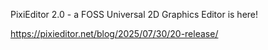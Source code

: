 PixiEditor 2.0 - a FOSS Universal 2D Graphics Editor is here!

https://pixieditor.net/blog/2025/07/30/20-release/